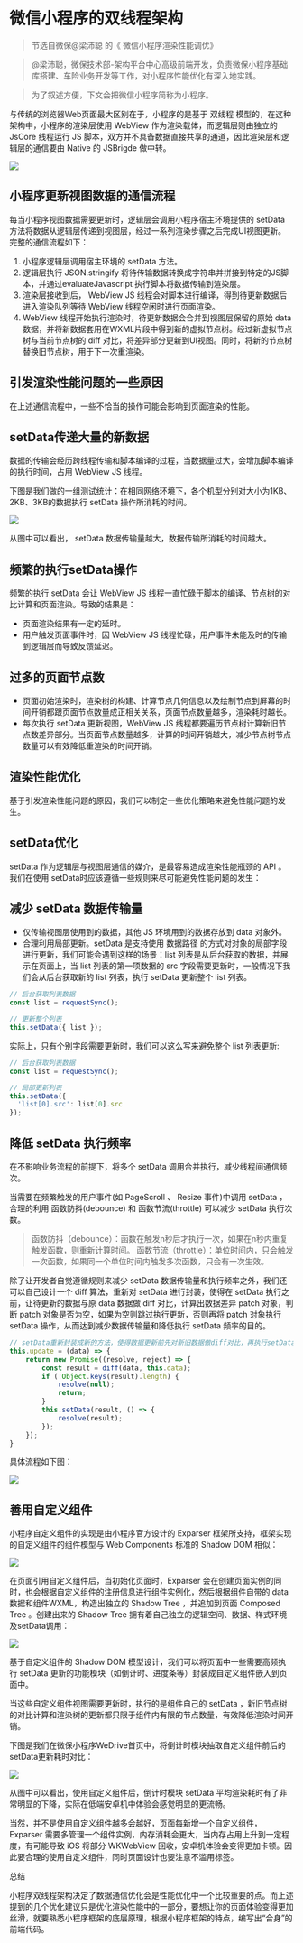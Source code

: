 # 微信小程序的双线程架构

>节选自微保@梁沛聪 的《 微信小程序渲染性能调优》

>@梁沛聪，微保技术部-架构平台中心高级前端开发，负责微保小程序基础库搭建、车险业务开发等工作，对小程序性能优化有深入地实践。

>为了叙述方便，下文会把微信小程序简称为小程序。


与传统的浏览器Web页面最大区别在于，小程序的是基于 双线程 模型的，在这种架构中，小程序的渲染层使用 WebView 作为渲染载体，而逻辑层则由独立的 JsCore 线程运行 JS 脚本，双方并不具备数据直接共享的通道，因此渲染层和逻辑层的通信要由 Native 的 JSBrigde 做中转。

![](two-threaded02.png)

## 小程序更新视图数据的通信流程

每当小程序视图数据需要更新时，逻辑层会调用小程序宿主环境提供的 setData 方法将数据从逻辑层传递到视图层，经过一系列渲染步骤之后完成UI视图更新。完整的通信流程如下：

1. 小程序逻辑层调用宿主环境的 setData 方法。
2. 逻辑层执行 JSON.stringify 将待传输数据转换成字符串并拼接到特定的JS脚本，并通过evaluateJavascript 执行脚本将数据传输到渲染层。
3. 渲染层接收到后， WebView JS 线程会对脚本进行编译，得到待更新数据后进入渲染队列等待 WebView 线程空闲时进行页面渲染。
4. WebView 线程开始执行渲染时，待更新数据会合并到视图层保留的原始 data 数据，并将新数据套用在WXML片段中得到新的虚拟节点树。经过新虚拟节点树与当前节点树的 diff 对比，将差异部分更新到UI视图。同时，将新的节点树替换旧节点树，用于下一次重渲染。

## 引发渲染性能问题的一些原因

在上述通信流程中，一些不恰当的操作可能会影响到页面渲染的性能。

## setData传递大量的新数据

数据的传输会经历跨线程传输和脚本编译的过程，当数据量过大，会增加脚本编译的执行时间，占用 WebView JS 线程。

下图是我们做的一组测试统计：在相同网络环境下，各个机型分别对大小为1KB、2KB、3KB的数据执行 setData 操作所消耗的时间。

![](two-threaded02.png)

从图中可以看出， setData 数据传输量越大，数据传输所消耗的时间越大。

## 频繁的执行setData操作

频繁的执行 setData 会让 WebView JS 线程一直忙碌于脚本的编译、节点树的对比计算和页面渲染。导致的结果是：

* 页面渲染结果有一定的延时。
* 用户触发页面事件时，因 WebView JS 线程忙碌，用户事件未能及时的传输到逻辑层而导致反馈延迟。

## 过多的页面节点数

* 页面初始渲染时，渲染树的构建、计算节点几何信息以及绘制节点到屏幕的时间开销都跟页面节点数量成正相关关系，页面节点数量越多，渲染耗时越长。
* 每次执行 setData 更新视图，WebView JS 线程都要遍历节点树计算新旧节点数差异部分。当页面节点数量越多，计算的时间开销越大，减少节点树节点数量可以有效降低重渲染的时间开销。

## 渲染性能优化

基于引发渲染性能问题的原因，我们可以制定一些优化策略来避免性能问题的发生。

## setData优化

setData 作为逻辑层与视图层通信的媒介，是最容易造成渲染性能瓶颈的 API 。我们在使用 setData时应该遵循一些规则来尽可能避免性能问题的发生：

## 减少 setData 数据传输量

* 仅传输视图层使用到的数据，其他 JS 环境用到的数据存放到 data 对象外。
* 合理利用局部更新。setData 是支持使用 数据路径 的方式对对象的局部字段进行更新，我们可能会遇到这样的场景：list 列表是从后台获取的数据，并展示在页面上，当 list 列表的第一项数据的 src 字段需要更新时，一般情况下我们会从后台获取新的 list 列表，执行 setData 更新整个 list 列表。

```javascript
// 后台获取列表数据
const list = requestSync(); 

// 更新整个列表
this.setData({ list });
```

实际上，只有个别字段需要更新时，我们可以这么写来避免整个 list 列表更新:

```javascript
// 后台获取列表数据
const list = requestSync(); 

// 局部更新列表
this.setData({ 
  'list[0].src': list[0].src
});
```

## 降低 setData 执行频率

在不影响业务流程的前提下，将多个 setData 调用合并执行，减少线程间通信频次。

当需要在频繁触发的用户事件(如 PageScroll 、 Resize 事件)中调用 setData ，合理的利用 函数防抖(debounce) 和 函数节流(throttle) 可以减少 setData 执行次数。

>函数防抖（debounce）：函数在触发n秒后才执行一次，如果在n秒内重复触发函数，则重新计算时间。
>函数节流（throttle）：单位时间内，只会触发一次函数，如果同一个单位时间内触发多次函数，只会有一次生效。

除了让开发者自觉遵循规则来减少 setData 数据传输量和执行频率之外，我们还可以自己设计一个 diff 算法，重新对 setData 进行封装，使得在 setData 执行之前，让待更新的数据与原 data 数据做 diff 对比，计算出数据差异 patch 对象，判断 patch 对象是否为空，如果为空则跳过执行更新，否则再将 patch 对象执行 setData 操作，从而达到减少数据传输量和降低执行 setData 频率的目的。

```javascript
// setData重新封装成新的方法，使得数据更新前先对新旧数据做diff对比，再执行setData方法
this.update = (data) => {
    return new Promise((resolve, reject) => {
        const result = diff(data, this.data);
        if (!Object.keys(result).length) {
            resolve(null);
            return;
        } 
        this.setData(result, () => {
            resolve(result);
        });
    });
}
```

具体流程如下图：

![](two-threaded03.png)

## 善用自定义组件

小程序自定义组件的实现是由小程序官方设计的 Exparser 框架所支持，框架实现的自定义组件的组件模型与 Web Components 标准的 Shadow DOM 相似：

![](two-threaded04.png)

在页面引用自定义组件后，当初始化页面时，Exparser 会在创建页面实例的同时，也会根据自定义组件的注册信息进行组件实例化，然后根据组件自带的 data 数据和组件WXML，构造出独立的 Shadow Tree ，并追加到页面 Composed Tree 。创建出来的 Shadow Tree 拥有着自己独立的逻辑空间、数据、样式环境及setData调用：

![](two-threaded05.png)

基于自定义组件的 Shadow DOM 模型设计，我们可以将页面中一些需要高频执行 setData 更新的功能模块（如倒计时、进度条等）封装成自定义组件嵌入到页面中。

当这些自定义组件视图需要更新时，执行的是组件自己的 setData ，新旧节点树的对比计算和渲染树的更新都只限于组件内有限的节点数量，有效降低渲染时间开销。

下图是我们在微保小程序WeDrive首页中，将倒计时模块抽取自定义组件前后的setData更新耗时对比：

![](two-threaded06.png)

从图中可以看出，使用自定义组件后，倒计时模块 setData 平均渲染耗时有了非常明显的下降，实际在低端安卓机中体验会感觉明显的更流畅。

当然，并不是使用自定义组件越多会越好，页面每新增一个自定义组件， Exparser 需要多管理一个组件实例，内存消耗会更大，当内存占用上升到一定程度，有可能导致 iOS 将部分 WKWebView 回收，安卓机体验会变得更加卡顿。因此要合理的使用自定义组件，同时页面设计也要注意不滥用标签。

总结

小程序双线程架构决定了数据通信优化会是性能优化中一个比较重要的点。而上述提到的几个优化建议只是优化渲染性能中的一部分，要想让你的页面体验变得更加丝滑，就要熟悉小程序框架的底层原理，根据小程序框架的特点，编写出“合身”的前端代码。